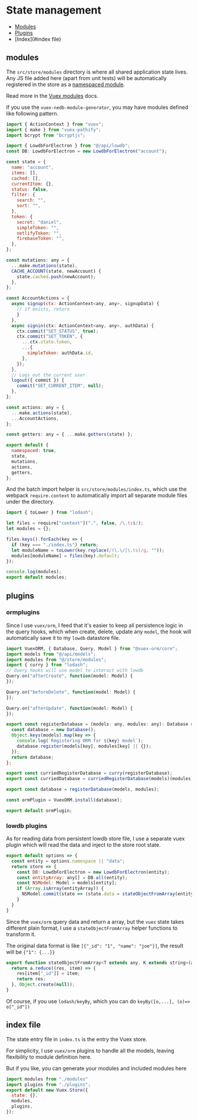 # State management

- [Modules](#modules)
- [Plugins](#plugins)
- [Index](#index file)

## modules

The `src/store/modules` directory is where all shared application state lives. Any JS file added here (apart from unit tests) will be automatically registered in the store as a [namespaced module](https://vuex.vuejs.org/en/modules.html#namespacing).

Read more in the [Vuex modules](https://vuex.vuejs.org/en/modules.html) docs.

If you use the `vuex-nedb-module-generator`, you may have modules defined like
following pattern.

```javascript
import { ActionContext } from "vuex";
import { make } from "vuex-pathify";
import bcrypt from "bcryptjs";

import { LowdbForElectron } from "@/api/lowdb";
const DB: LowdbForElectron = new LowdbForElectron("account");

const state = {
  name: "account",
  items: [],
  cached: [],
  currentItem: {},
  status: false,
  filter: {
    search: "",
    sort: "",
  },
  token: {
    secret: "daniel",
    simpleToken: "",
    netlifyToken: "",
    firebaseToken: "",
  },
};

const mutations: any = {
  ...make.mutations(state),
  CACHE_ACCOUNT(state, newAccount) {
    state.cached.push(newAccount);
  },
};

const AccountActions = {
  async signup(ctx: ActionContext<any, any>, signupData) {
    // if exists, return
    }
  },
  async signin(ctx: ActionContext<any, any>, authData) {
    ctx.commit("SET_STATUS", true);
    ctx.commit("SET_TOKEN", {
      ...ctx.state.token,
      ...{
        simpleToken: authData.id,
      },
    });
  },
  // Logs out the current user.
  logout({ commit }) {
    commit("SET_CURRENT_ITEM", null);
  },
};

const actions: any = {
  ...make.actions(state),
  ...AccountActions,
};

const getters: any = { ...make.getters(state) };

export default {
  namespaced: true,
  state,
  mutations,
  actions,
  getters,
};
```

And the batch import helper is `src/store/modules/index.ts`, which use the
webpack `require.context` to automatically import all separate module files
under the directory.

```javascript
import { toLower } from "lodash";

let files = require["context"](".", false, /\.ts$/);
let modules = {};

files.keys().forEach(key => {
  if (key === "./index.ts") return;
  let moduleName = toLower(key.replace(/(\.\/|\.ts)/g, ""));
  modules[moduleName] = files(key).default;
});

console.log(modules);
export default modules;
```

## plugins

### ormplugins

Since I use `vuex/orm`, I feed that it's easier to keep all persistence logic in
the query hooks, which when create, delete, update any `model`, the hook will
automatically save it to my `lowdb` datastore file.

```javascript
import VuexORM, { Database, Query, Model } from "@vuex-orm/core";
import models from "@/api/models";
import modules from "@/store/modules";
import { curry } from "lodash";
// Query hooks will use model to interact with lowdb
Query.on("afterCreate", function(model: Model) {
});

Query.on("beforeDelete", function(model: Model) {
});

Query.on("afterUpdate", function(model: Model) {
});

export const registerDatabase = (models: any, modules: any): Database => {
  const database = new Database();
  Object.keys(models).map(key => {
    console.log(`Registering ORM for ${key} model`);
    database.register(models[key], modules[key] || {});
  });
  return database;
};

export const curriedRegisterDatabase = curry(registerDatabase);
export const curriedDatabase = curriedRegisterDatabase(models)(modules);

export const database = registerDatabase(models, modules);

const ormPlugin = VuexORM.install(database);

export default ormPlugin;
```

### lowdb plugins

As for reading data from persistent lowdb store file, I use a separate vuex
plugin which will read the data and inject to the store root state.


```javascript
export default options => {
  const entity = options.namespace || "data";
  return store => {
    const DB: LowdbForElectron = new LowdbForElectron(entity);
    const entityArray: any[] = DB.all(entity);
    const NSModel: Model = models[entity];
    if (Array.isArray(entityArray)) {
      NSModel.commit(state => (state.data = stateObjectFromArray(entityArray)));
    }
  }
}
```

Since the `vuex/orm` query data and return a array, but the `vuex` state takes
different plain format, I use a `stateObjectFromArray` helper functions to
transform it.

The original data format is like `[{"_id": "1", "name": "joe"}]`, the result
will be `{"1": {...}}`

```javascript
export function stateObjectFromArray<T extends any, K extends string>(a: Array<T>): { K: T } {
  return a.reduce((res, item) => {
    res[item["_id"]] = item;
    return res;
  }, Object.create(null));
}
```

Of course, if you use `lodash/keyBy`, which you can do `keyBy([o,...], (o)=> o["_id"])`

## index file

The state entry file in `index.ts` is the entry the Vuex store.

For simplicity, I use `vuex/orm` plugins to handle all the models, leaving
flexibility to module definition here.

But if you like, you can generate your modules and included modules here

```javascript
import modules from "./modules"
import plugins from "./plugins";
export default new Vuex.Store({
  state: {},
  modules,
  plugins,
});
```
